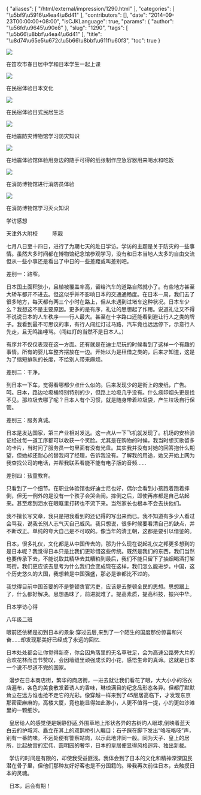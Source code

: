 {
    "aliases": [
        "/html/external/impression/1290.html"
    ],
    "categories": [
        "\u5bf9\u5916\u4ea4\u6d41"
    ],
    "contributors": [],
    "date": "2014-09-23T00:00:00+08:00",
    "isCJKLanguage": true,
    "params": {
        "author": "\u56fd\u9645\u90e8"
    },
    "slug": "1290",
    "tags": [
        "\u5b66\u8bbf\u4ea4\u6d41"
    ],
    "title": "\u8d74\u65e5\u672c\u5b66\u8bbf\u611f\u60f3",
    "toc": true
}

![](https://cdn.tfls.online/mirror/full/8ff594ef0b70c0101d9e1b20931630061a3798f8.jpg)




在笛吹市春日居中学和日本学生一起上课




![](https://cdn.tfls.online/mirror/full/a4cec2d356055850cbfc3b5162138ab298d7aebc.jpg)




在民宿体验日本文化




![](https://cdn.tfls.online/mirror/full/09174da41aa9f173dde04e50b738c76e57cdae7e.jpg)




在民宿体验日式民居生活




![](https://cdn.tfls.online/mirror/full/dab9edfae503a5f0ab169fd707c822590e69472e.jpg)




在地震防灾博物馆学习防灾知识




![](https://cdn.tfls.online/mirror/full/42c891e3d70dc4aa4baf7b4e3cd6addfafa26c30.jpg)




在地震体验馆体验用身边的随手可得的纸张制作应急容器用来喝水和吃饭




![](https://cdn.tfls.online/mirror/full/364139e7f58867530784a65fba73737aca67e9b6.jpg)




在消防博物馆进行消防员体验




![](https://cdn.tfls.online/mirror/full/1fc2ef398638803f30c6ae2c63f01b4b70b13ce4.jpg)




在消防博物馆学习灭火知识




  





学访感想




天津外大附校          陈靓




七月八日至十四日，进行了为期七天的赴日学访。学访的主题是关于防灾的一些事情。虽然大多时间都在博物馆纪念馆参观学习，没有和日本当地人太多的自由交流但从一些小事还是看出了中日的一些差距或叫差别吧。




差别一：路窄。




日本国土面积狭小，且植被覆盖率高，留给汽车的道路自然就小了。有些地方甚至大轿车都开不进去。但这似乎并不影响日本的交通通畅度。在日本一周，我们去了很多地方，每天都有两三个小时在路上，但从未遇到过堵车这种状况。日本车少么？我想这不是主要原因。更多的是有序，礼让的思想起了作用。说道礼让又不得不说说日本的人车秩序——行人最大。甚至在十字路口还能看到避让行人之类的牌子。我看到最不可思议的事，有行人闯红灯过马路，汽车竟也远远停下，示意行人先走，且无鸣笛唾骂。（闯红灯的当然不是日本人。）




有序并不仅仅表现在这一方面。还有就是在迪士尼玩的时候看到了这样一个有趣的事情。所有的婴儿车整齐摆放在一边。开始以为是租借之类的，后来才知道，这是为了缩短排队的长度，不给别人带来麻烦。




差别二：干净。




到日本一下车，觉得看哪都少点什么似的。后来发现少的是街上的废纸，广告。呵。日本，路边垃圾桶特别特别的少，但路上垃圾几乎没有。什么痰印烟头更是找不见。那垃圾去哪了呢？日本人有个习惯，就是随身带着垃圾袋，产生垃圾自行保管。




差别三：服务真诚。




日本是发达国家，第三产业相对发达。这一点从一下飞机就发现了。机场的安检验证经过每一道工序都可以收获一个笑脸。尤其是在购物的时候，我当时想买歌留多的卡片，当时问了服务员一句里面有没有光盘。其实我并没有对她的回答抱什么期望，但她却还耐心的替我问了经理，告诉我没有。了解我的用途，她又开始上网为我查找公司的电话，并帮我联系看能不能有电子版的音频……




差别四：孩童教育。




只看到了一个细节。在职业体验馆也好迪士尼也好，偶尔会看到小孩跑着跑着摔倒，但无一例外的是没有一个孩子会哭会闹。摔倒之后，即使再疼都是自己站起来。甚至疼到泪水在眼眶里打转也不流下来。当然家长也根本不会去扶他们。









我不擅长写文章，我只是把我看到的还记得的写出来而已。我不知道有多少人看过会骂我，说我长别人志气灭自己威风。我只想说，很多时候要看清自己的缺点，并不断改正。单纯的夸大自己是不可取的。像当年的清王朝，这都是要引以借鉴的。




日本，很多礼仪，文化都是从中国传去的，那为什么现在说起礼仪之邦更多想到的是日本呢？我觉得日本只是比我们更珍惜这些传统。既然是我们的东西，我们当然也要传承下去，不能说取其精华去其糟粕到最后，我们不能只留下了抽烟喝酒打架骂街。我们更应该去思考为什么我们会变成现在这样，我们怎么能进步。中国，这个历史悠久的大国，我想若是中国强盛，那必是谁都比不过的。




我觉得目前中国首要的不是整顿贪官污吏，应该是去整顿全民的思想。思想跟上了，什么都好解决。思想愚昧了，前进就难了。提高素质，提高科技，振兴中华。




  





  





日本学访心得




八年级二班









眼前还依稀是初到日本的景象:穿过云层,来到了一个陌生的国度那份惊喜和兴奋……却发现那美好已经成了永远的回忆.




日本处处都会让你觉得新奇，你会因角落里的无名草驻足，会为高速公路旁大片的合欢花林而击节赞叹，会因墙缝里顽强成长的小花，感悟生命的真谛。这就是日本一个说不尽道不完的国家。




  漫步在日本商店街，繁华的商店街，一进去就让我们看花了眼，大大小小的浴衣店遍布，各色的美食散发着诱人的香味，琳琅满目的纪念品形态各异。但都厅默默耸立在远方谁也抢不走它的光彩。像穿越一样来到了45层居高临下，才发现东京那密密麻麻的，高楼大厦，竟也能显得如此渺小，人更不值得一提，小的更如沙滩里的一颗细沙。




  皇居给人的感觉便是娴静舒适,外围草地上形状各异的古树灼人眼球,倒映着蓝天白云的护城河、矗立在其上的双鹊桥引人瞩目；石子踩在脚下发出“咯吱咯吱”声，别有一番韵味。不远处便有警察站岗，以示此地非同一般。同为天子、皇上的居所，比起故宫的宏伟、圆明园的奢华，日本的皇居便显得风格迥异、独出新裁。




  学访的时间是有限的，却使我受益匪浅。我体会到了日本的文化和精神深深国民潜在骨子里，但他们那种友好好客也是不分国籍的。带我再次前往日本，去触摸日本的灵魂。




  日本，后会有期！




  



